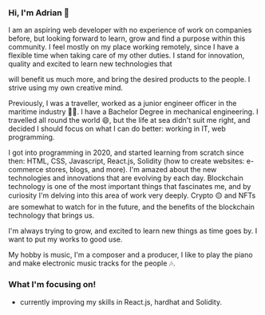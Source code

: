 ### Hi, I'm Adrian 👋 

<!--
**Hadriani/Hadriani** is a ✨ _special_ ✨ repository because its `README.md` (this file) appears on your GitHub profile.

Here are some ideas to get you started:




- 🔭 I’m currently working on ...
- 🌱 I’m currently learning ...
- 👯 I’m looking to collaborate on ...
- 🤔 I’m looking for help with ...
- 💬 Ask me about ...
- 📫 How to reach me: ...
- 😄 Pronouns: ...
- ⚡ Fun fact: ...
--> I am an aspiring web developer with no experience of work on companies before, but looking forward to learn, grow and find a purpose within this community. I feel mostly on my place working remotely, since I have a flexible time when taking care of my other duties. I stand for innovation, quality and excited to learn new technologies that
will benefit us much more, and bring the desired products to the people. I strive using my own creative mind.

Previously, I was a traveller, worked as a junior engineer officer in the maritime industry :ship::luggage:. I have a Bachelor Degree in mechanical engineering. I travelled all round the world :smile:, but the life at sea didn't suit me right, and
decided I should focus on what I can do better: working in IT, web programming. 

I got into programming in 2020, and started learning from scratch since then: HTML, CSS, Javascript, React.js, Solidity (how to create websites: e-commerce stores, blogs, and more). 
I'm amazed about the new technologies and innovations that are evolving by each day.
Blockchain technology is one of the most important things that fascinates me, and by curiosity I'm delving into this area of work very deeply. Crypto :yellow_circle: and NFTs are somewhat to watch for in the future, and the benefits of the blockchain technology that brings us.

I'm always trying to grow, and excited to learn new things as time goes by. I want to put my works to good use. 

My hobby is music, I'm a composer and a producer, I like to play the piano and make electronic music tracks for the people :notes:. 

### What I'm focusing on!
 - currently improving my skills in React.js, hardhat and Solidity.

